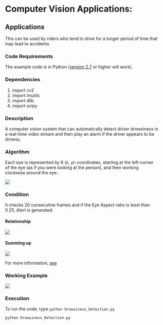 # Computer Vision Applications:

## Applications
This can be used by riders who tend to drive for a longer period of time that may lead to accidents


### Code Requirements
The example code is in Python ([version 2.7](https://www.python.org/download/releases/2.7/) or higher will work). 

### Dependencies

1) import cv2
2) import imutils
3) import dlib
4) import scipy


### Description

A computer vision system that can automatically detect driver drowsiness in a real-time video stream and then play an alarm if the driver appears to be drowsy.

### Algorithm

Each eye is represented by 6 (x, y)-coordinates, starting at the left-corner of the eye (as if you were looking at the person), and then working clockwise around the eye:.

<img src="https://github.com/harrytsz/harrytsz_OpenCV/Computer Vision Application/eye1.jpg">

### Condition

It checks 20 consecutive frames and if the Eye Aspect ratio is lesst than 0.25, Alert is generated.

#### Relationship

<img src="https://github.com/harrytsz/harrytsz_OpenCV/Computer Vision Application/eye2.png">

#### Summing up

<img src="https://github.com/harrytsz/harrytsz_OpenCV/Computer Vision Application/eye3.jpg">


For more information, [see](https://www.pyimagesearch.com/2017/05/08/drowsiness-detection-opencv/)

### Working Example

<img src="https://github.com/harrytsz/harrytsz_OpenCV/Computer Vision Application/drowsy.gif">



### Execution
To run the code, type `python Drowsiness_Detection.py`

```
python Drowsiness_Detection.py
```
